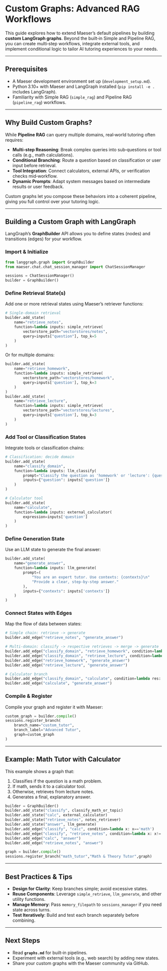 # Custom Graphs: Advanced RAG Workflows

This guide explores how to extend Maeser’s default pipelines by building **custom LangGraph graphs**. Beyond the built‑in Simple and Pipeline RAG, you can create multi‑step workflows, integrate external tools, and implement conditional logic to tailor AI tutoring experiences to your needs.

---

## Prerequisites

- A Maeser development environment set up (`development_setup.md`).
- Python 3.10+ with Maeser and LangGraph installed (`pip install -e .` includes LangGraph).
- Familiarity with Simple RAG (`simple_rag`) and Pipeline RAG (`pipeline_rag`) workflows.

---

## Why Build Custom Graphs?

While **Pipeline RAG** can query multiple domains, real‑world tutoring often requires:

- **Multi‑step Reasoning**: Break complex queries into sub‑questions or tool calls (e.g., math calculations).
- **Conditional Branching**: Route a question based on classification or user input before retrieval.
- **Tool Integration**: Connect calculators, external APIs, or verification checks mid‑workflow.
- **Dynamic Prompts**: Adapt system messages based on intermediate results or user feedback.

Custom graphs let you compose these behaviors into a coherent pipeline, giving you full control over your tutoring logic.

---

## Building a Custom Graph with LangGraph

LangGraph’s **GraphBuilder** API allows you to define states (nodes) and transitions (edges) for your workflow.

### Import & Initialize

```python
from langgraph.graph import GraphBuilder
from maeser.chat.chat_session_manager import ChatSessionManager

sessions = ChatSessionManager()
builder = GraphBuilder()
```

### Define Retrieval State(s)

Add one or more retrieval states using Maeser’s retriever functions:

```python
# Single‑domain retrieval
builder.add_state(
    name="retrieve_notes",
    function=lambda inputs: simple_retrieve(
        vectorstore_path="vectorstores/notes",
        query=inputs["question"], top_k=5
    )
)
```

Or for multiple domains:
```python
builder.add_state(
    name="retrieve_homework",
    function=lambda inputs: simple_retrieve(
        vectorstore_path="vectorstores/homework",
        query=inputs['question'], top_k=3
    )
)
builder.add_state(
    name="retrieve_lecture",
    function=lambda inputs: simple_retrieve(
        vectorstore_path="vectorstores/lectures",
        query=inputs['question'], top_k=3
    )
)
```

### Add Tool or Classification States

Integrate tools or classification chains:

```python
# Classification: decide domain
builder.add_state(
    name="classify_domain",
    function=lambda inputs: llm_classify(
        prompt="Classify the question as 'homework' or 'lecture': {question}",
        inputs={"question": inputs['question']}
    )
)

# Calculator tool
builder.add_state(
    name="calculate",
    function=lambda inputs: external_calculator(
        expression=inputs['question']
    )
)
```

### Define Generation State

Use an LLM state to generate the final answer:

```python
builder.add_state(
    name="generate_answer",
    function=lambda inputs: llm_generate(
        prompt=(
            "You are an expert tutor. Use contexts: {contexts}\n"
            "Provide a clear, step‑by‑step answer."
        ),
        inputs={"contexts": inputs['contexts']}
    )
)
```

### Connect States with Edges

Map the flow of data between states:

```python
# Simple chain: retrieve -> generate
builder.add_edge("retrieve_notes", "generate_answer")

# Multi‑domain: classify -> respective retrieves -> merge -> generate
builder.add_edge("classify_domain", "retrieve_homework", condition=lambda res: res=='homework')
builder.add_edge("classify_domain", "retrieve_lecture", condition=lambda res: res=='lecture')
builder.add_edge("retrieve_homework", "generate_answer")
builder.add_edge("retrieve_lecture", "generate_answer")

# Calculator branch
builder.add_edge("classify_domain", "calculate", condition=lambda res: res=='math')
builder.add_edge("calculate", "generate_answer")
```

### Compile & Register

Compile your graph and register it with Maeser:

```python
custom_graph = builder.compile()
sessions.register_branch(
    branch_name="custom_tutor",
    branch_label="Advanced Tutor",
    graph=custom_graph
)
```

---

## Example: Math Tutor with Calculator

This example shows a graph that:
1. Classifies if the question is a math problem.
2. If math, sends it to a calculator tool.
3. Otherwise, retrieves from lecture notes.
4. Generates a final, explanatory answer.

```python
builder = GraphBuilder()
builder.add_state("classify", classify_math_or_topic)
builder.add_state("calc", external_calculator)
builder.add_state("retrieve_notes", notes_retriever)
builder.add_state("answer", llm_generate)
builder.add_edge("classify", "calc", condition=lambda x: x=='math')
builder.add_edge("classify", "retrieve_notes", condition=lambda x: x!='math')
builder.add_edge("calc", "answer")
builder.add_edge("retrieve_notes", "answer")

graph = builder.compile()
sessions.register_branch("math_tutor","Math & Theory Tutor",graph)
```

---

## Best Practices & Tips

- **Design for Clarity**: Keep branches simple; avoid excessive states.
- **Reuse Components**: Leverage `simple_retrieve`, `llm_generate`, and other utility functions.
- **Manage Memory**: Pass `memory_filepath` to `sessions_manager` if you need state across turns.
- **Test Iteratively**: Build and test each branch separately before combining.

---

## Next Steps

- Read **`graphs.md`** for built‑in pipelines.
- Experiment with external tools (e.g., web search) by adding new states.
- Share your custom graphs with the Maeser community via GitHub.
